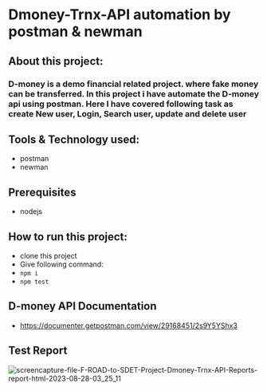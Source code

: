 # Dmoney-Trnx-API automation by postman & newman

## About this project:
### D-money is a demo financial related project. where fake money can be transferred. In this project i have automate the D-money api using postman. Here I have covered following task as create New user, Login, Search user, update and delete user

## Tools & Technology used:
- postman
- newman

## Prerequisites
- nodejs

## How to run this project:
- clone this project
- Give following command:
- ``` npm i ```
-  ``` npm test ```

## D-money API Documentation
- https://documenter.getpostman.com/view/29168451/2s9Y5YShx3

## Test Report
![screencapture-file-F-ROAD-to-SDET-Project-Dmoney-Trnx-API-Reports-report-html-2023-08-28-03_25_11](https://github.com/fahimmahatab/Dmoney-Trnx-API/assets/43899673/9fb3c80d-9d7e-43f4-b70c-2fe78811d3a7)


